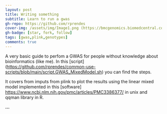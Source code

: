 ```yaml
---
layout: post
title: Writing something 
subtitle: Learn to run a gwas
gh-repo: https://github.com/rprendes
cover-img: /assets/img/Image1.png (https://bmcgenomics.biomedcentral.com/articles/10.1186/s12864-019-5889-5/figures/2)
gh-badge: [star, fork, follow]
tags: [gwas,plink,genotypes]
comments: true
---
```


A very basic guide to perfom a GWAS for people without knowledge about bioinformatics (like me). In this [script]  (https://github.com/rprendes/common-use-scripts/blob/main/script.GWAS_MixedModel.sh) you can find the steps.

It covers from imputs from plink to plot the results using the linear mixed model implemented in this [software] https://www.ncbi.nlm.nih.gov/pmc/articles/PMC3386377/ in unix and qqman library in R. 


**...**
